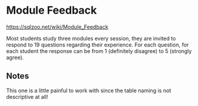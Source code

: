 # Module Feedback

https://sqlzoo.net/wiki/Module_Feedback

Most students study three modules every session, they are invited to respond to 19 questions regarding their experience. For each question, for each student the response can be from 1 (definitely disagree) to 5 (strongly agree).

## Notes

This one is a little painful to work with since the table naming is not descriptive at all!
